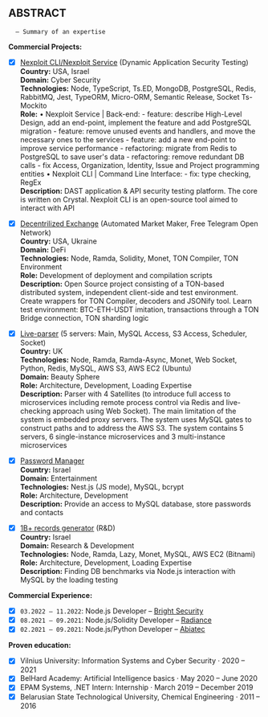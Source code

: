 ## ABSTRACT

      – Summary of an expertise

**Commercial Projects:**

- [x] [Nexploit CLI/Nexploit Service](https://brightsec.com/) (Dynamic Application Security Testing)<br />
      **Country:** USA, Israel<br />
      **Domain:** Cyber Security<br />
      **Technologies:** Node, TypeScript, Ts.ED, MongoDB, PostgreSQL, Redis, RabbitMQ, Jest, TypeORM, Micro-ORM, Semantic Release, Socket Ts-Mockito<br />
      **Role:** 
      • Nexploit Service | Back-end: 
      - feature: describe High-Level Design, add an end-point, implement the feature and add PostgreSQL migration
      - feature: remove unused events and handlers, and move the necessary ones to the services
      - feature: add a new end-point to improve service performance
      - refactoring: migrate from Redis to PostgreSQL to save user's data
      - refactoring: remove redundant DB calls
      - fix Access, Organization, Identity, Issue and Project programming entities
      • Nexploit CLI | Command Line Interface:
      - fix: type checking, RegEx<br />
      **Description:** DAST application & API security testing platform. The core is written on Crystal. Nexploit CLI is an open-source tool aimed to interact with API

- [x] [Decentrilized Exchange](https://github.com/lenchevskii/dex-clean) (Automated Market Maker, Free Telegram Open Network)<br />
      **Country:** USA, Ukraine<br />
      **Domain:** DeFi<br />
      **Technologies:** Node, Ramda, Solidity, Monet, TON Compiler, TON Environment<br />
      **Role:** Development of deployment and compilation scripts<br />
      **Description:** Open Source project consisting of a TON-based distributed system, independent client-side and test environment. Create wrappers for TON Compiler, decoders and JSONify tool. Learn test environment: BTC-ETH-USDT imitation, transactions through a TON Bridge connection, TON sharding logic

- [x] [Live-parser](https://github.com/lenchevskii/massive-parser) (5 servers: Main, MySQL Access, S3 Access, Scheduler, Socket)<br />
      **Country:** UK<br />
      **Technologies:** Node, Ramda, Ramda-Async, Monet, Web Socket, Python, Redis, MySQL, AWS S3, AWS EC2 (Ubuntu)<br />
      **Domain:** Beauty Sphere<br />
      **Role:** Architecture, Development, Loading Expertise<br />
      **Description:** Parser with 4 Satellites (to introduce full access to microservices including remote process control via Redis and live-checking approach using Web Socket). The main limitation of the system is embedded proxy servers. The system uses MySQL gates to construct paths and to address the AWS S3. The system contains 5 servers, 6 single-instance microservices and 3 multi-instance microservices

- [x] [Password Manager](https://github.com/lenchevskii/yumi-api)<br />
      **Country:** Israel<br />
      **Domain:** Entertainment<br />
      **Technologies:** Nest.js (JS mode), MySQL, bcrypt<br />
      **Role:** Architecture, Development<br />
      **Description:** Provide an access to MySQL database, store passwords and contacts

- [x] [1B+ records generator](https://github.com/lenchevskii/generator) (R&D)<br /> 
      **Country:** Israel<br />
      **Domain:** Research & Development<br />
      **Technologies:** Node, Ramda, Lazy, Monet, MySQL, AWS EC2 (Bitnami)<br />
      **Role:** Architecture, Development, Loading Expertise<br />
      **Description:** Finding DB benchmarks via Node.js interaction with MySQL by the loading testing

**Commercial Experience:**

 - [x] ```03.2022 – 11.2022```: Node.js Developer – [Bright Security](https://brightsec.com/)
 - [x] ```08.2021 – 09.2021```: Node.js/Solidity Developer – [Radiance](https://radianceteam.com/)
 - [x] ```02.2021 – 09.2021```: Node.js/Python Developer – [Abiatec](http://abiatec.com/)

 **Proven education:**

 - [x] Vilnius University: Information Systems and Cyber Security · 2020 – 2021
 - [x] BelHard Academy: Artificial Intelligence basics · May 2020 – June 2020
 - [x] EPAM Systems, .NET Intern: Internship · March 2019 – December 2019
 - [x] Belarusian State Technological University, Chemical Engineering · 2011 – 2016
